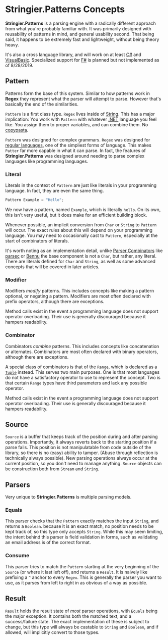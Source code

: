 ﻿# Stringier.Patterns Concepts

**Stringier.Patterns** is a parsing engine with a radically different approach from what you're probably familiar with. It was primarily designed with reusability of patterns in mind, and general usability second. That being said, it happens to be extremely fast and lightweight, without being theory heavy.

It's also a cross language library, and will work on at least [C#](https://en.wikipedia.org/wiki/C_Sharp_%28programming_language%29) and [VisualBasic](https://en.wikipedia.org/wiki/Visual_Basic_.NET). Specialized support for [F#](https://en.wikipedia.org/wiki/F_Sharp_(programming_language)) is planned but not implemented as of 8/28/2019.

## Pattern

Patterns form the base of this system. Similar to how patterns work in **Regex** they represent what the parser will attempt to parse. However that's basically the end of the similarities.

`Pattern` is a first class type. `Regex` lives inside of [String](https://docs.microsoft.com/en-us/dotnet/api/system.string?view=netframework-4.8). This has a major implication: You work with `Pattern` with whatever [.NET](https://dotnet.microsoft.com/) language you feel like. You assign them to proper variables, and can combine them. No [copypasta](https://www.urbandictionary.com/define.php?term=copypasta).

`Pattern` was designed for complex grammars. `Regex` was designed for [regular languages](https://en.wikipedia.org/wiki/Regular_language), one of the simpliest forms of language. This makes `Patter` far more capable in what it can parse. In fact, the features of **Stringier.Patterns** was designed around needing to parse complex languages like programming languages.

### Literal

Literals in the context of `Pattern` are just like literals in your programming language. In fact, they are even the same thing.

~~~~csharp
Pattern Example = "Hello";
~~~~

We now have a pattern, named `Example`, which is literally `hello`. On its own, this isn't very useful, but it does make for an efficient building block.

Whenever possible, an implicit conversion from `Char` or `String` to `Pattern` will occur. The exact rules about this will depend on your programming language. You may need to occasionally cast to `Pattern`, especially at the start of combinators of literals.

It's worth noting as an implementation detail, unlike [Parser Combinators](https://en.wikipedia.org/wiki/Parser_combinator) like [parsec](https://wiki.haskell.org/Parsec) or [Bennu](http://bennu-js.com/) the base component is not a `Char`, but rather, any literal. There are literals defined for `Char` and `String`, as well as some advanced concepts that will be covered in later articles.

### Modifier

Modifiers _modify_ patterns. This includes concepts like making a pattern optional, or negating a pattern. Modifiers are most often declared with prefix operators, although there are exceptions.

Method calls exist in the event a programming language does not support operator overloading. Their use is generally discouraged because it hampers readability.

### Combinator

Combinators _combine_ patterns. This includes concepts like concatenation or alternates. Combinators are most often declared with binary operators, although there are exceptions.

A special class of combinators is that of the `Range`, which is declared as a [`Tuple`](https://docs.microsoft.com/en-us/dotnet/api/system.tuple?view=netframework-4.8) instead. This serves two main purposes. One is that most languages do not have a satisfactory operator to use to represent the concept. Two is that certain `Range` types have third parameters and lack any possible operator.

Method calls exist in the event a programming language does not support operator overloading. Their use is generally discouraged because it hampers readability.

## Source

`Source` is a buffer that keeps track of the position during and after parsing operations. Importantly, it always reverts back to the starting position if a parse fails. This position is not manipulatable from code outside of the library, so there is no (easy) ability to tamper. (Abuse through reflection is technically always possible). New parsing operations always occur at the current position, so you don't need to manage anything. `Source` objects can be construction both from `Stream` and `String`.

## Parsers

Very unique to **Stringier.Patterns** is multiple parsing models.

### Equals

This parser checks that the `Pattern` exactly matches the input `String`, and returns a `Boolean`. because it is an exact match, no position needs to be kept track of, so this type only accepts `String`. While this may seem limiting, the intent behind this parser is field validation in forms, such as validating an email address is of the correct format.

### Consume

This parser tries to match the `Pattern` starting at the very beginning of the `Source` (or where it last left off), and returns a `Result`. It is naively like prefixing a `^` anchor to every `Regex`. This is generally the parser you want to use, as it parses from left to right in as obvious of a way as possible.

## Result

`Result` holds the result state of _most_ parser operations, with `Equals` being the major exception. It contains both the matched text, and a success/failure state. The exact implementation of these is subject to change, but this type will always be castable to `String` and `Boolean`, and if allowed, will implicitly convert to those types.